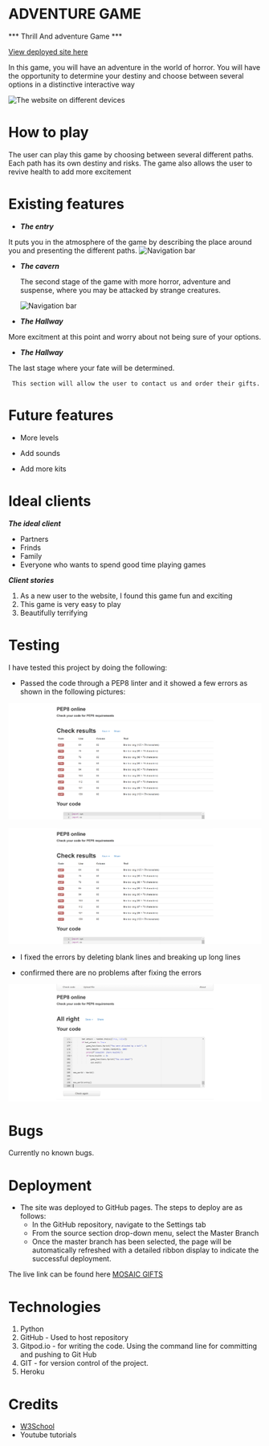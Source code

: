 # ADVENTURE GAME

*** Thrill And adventure Game ***

[View deployed site here](https://ghiath2.github.io/Mosaic-Gifts/)

In this game, you will have an adventure in the world of horror.  You will have the opportunity to determine your destiny and choose between several options in a distinctive interactive way

![The website on different devices](/assets/documentation/responsive.png)

# How to play
The user can play this game by choosing between several different paths. Each path has its own destiny and risks. The game also allows the user to revive health to add more excitement

# Existing features
   - ***The entry***

   It puts you in the atmosphere of the game by describing the place around you and presenting the different paths.
     ![Navigation bar](/assets/documentation/navigation-bar.png)
 
   - ***The cavern***

     The second stage of the game with more horror, adventure and suspense, where you may be attacked by strange creatures.

     ![Navigation bar](/assets/documentation/homepage-image.png)

   - ***The Hallway***

   More excitment at this point and worry about not being sure of your options.

   - ***The Hallway***

   The last stage where your fate will be determined.


     This section will allow the user to contact us and order their gifts.

    

# Future features
- More levels

- Add sounds 

- Add more kits


# Ideal clients
***The ideal client***
- Partners
- Frinds
- Family
- Everyone who wants to spend good time playing games

 ***Client stories***
1. As a new user to the website, I found this game fun and exciting
2. This game is very easy to play 
3. Beautifully terrifying

# Testing

I have tested this project by doing the following:
- Passed the code through a PEP8 linter and it showed a few errors as shown in the following pictures:

![PEP8](/docs/pep8-1.png)

![PEP8](/docs/pep8-1.png)

- I fixed the  errors by deleting blank lines and breaking up long lines 

- confirmed there are no problems after fixing the errors

![PEP8](/docs/pep8-2.png)


# Bugs

Currently no known bugs.

# Deployment
- The site was deployed to GitHub pages. The steps to deploy are as follows:
  - In the GitHub repository, navigate to the Settings tab
  - From the source section drop-down menu, select the Master Branch
  - Once the master branch has been selected, the page will be automatically refreshed with a detailed ribbon display to indicate the successful deployment.

The live link can be found here  [MOSAIC GIFTS](https://ghiath2.github.io/Mosaic-Gifts/)

# Technologies
1. Python
2. GitHub - Used to host repository
3. Gitpod.io - for writing the code. Using the command line for committing and pushing to Git Hub
4. GIT - for version control of the project.
5. Heroku

# Credits

-  [ W3School](https://www.w3schools.com/default.asp)
- Youtube tutorials
